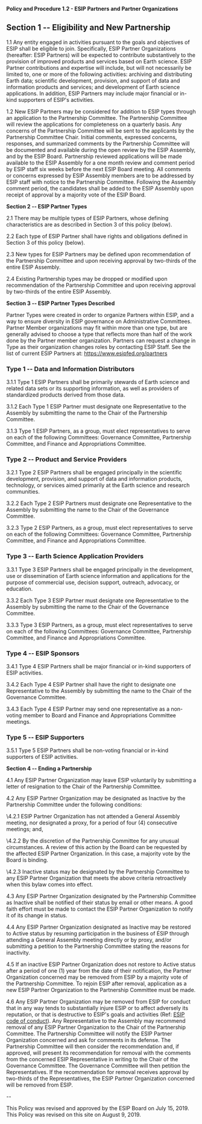 **Policy and Procedure 1.2 - ESIP Partners and Partner Organizations**

**Section 1 -- Eligibility and New Partnership**
------------------------------------------------

1.1 Any entity engaged in activities pursuant to the goals and objectives of ESIP shall be eligible to join. Specifically, ESIP Partner Organizations (hereafter: ESIP Partners) will be expected to contribute substantively to the provision of improved products and services based on Earth science. ESIP Partner contributions and expertise will include, but will not necessarily be limited to, one or more of the following activities: archiving and distributing Earth data; scientific development, provision, and support of data and information products and services; and development of Earth science applications. In addition, ESIP Partners may include major financial or in-kind supporters of ESIP's activities.

1.2 New ESIP Partners may be considered for addition to ESIP types through an application to the Partnership Committee. The Partnership Committee will review the applications for completeness on a quarterly basis. Any concerns of the Partnership Committee will be sent to the applicants by the Partnership Committee Chair. Initial comments, expressed concerns, responses, and summarized comments by the Partnership Committee will be documented and available during the open review by the ESIP Assembly, and by the ESIP Board. Partnership reviewed applications will be made available to the ESIP Assembly for a one month review and comment period by ESIP staff six weeks before the next ESIP Board meeting. All comments or concerns expressed by ESIP Assembly members are to be addressed by ESIP staff with notice to the Partnership Committee. Following the Assembly comment period, the candidates shall be added to the ESIP Assembly upon receipt of approval by a majority vote of the ESIP Board.

**Section 2 -- ESIP Partner Types**

2.1 There may be multiple types of ESIP Partners, whose defining characteristics are as described in Section 3 of this policy  (below).

2.2 Each type of ESIP Partner shall have rights and obligations defined in Section 3 of this policy (below).

2.3 New types for ESIP Partners may be defined upon recommendation of the Partnership Committee and upon receiving approval by two-thirds of the entire ESIP Assembly.

2.4 Existing Partnership types may be dropped or modified upon recommendation of the Partnership Committee and upon receiving approval by two-thirds of the entire ESIP Assembly.

**Section 3 -- ESIP Partner Types Described**

Partner Types were created in order to organize Partners within ESIP, and a way to ensure diversity in ESIP governance on Administrative Committees.  Partner Member organizations may fit within more than one type, but are generally advised to choose a type that reflects more than half of the work done by the Partner member organization.  Partners can request a change in Type as their organization changes roles by contacting ESIP Staff.   See the list of current ESIP Partners at:  https://www.esipfed.org/partners

### **Type 1 -- Data and Information Distributors**
3.1.1 Type 1 ESIP Partners shall be primarily stewards of Earth science and related data sets or its supporting information, as well as providers of standardized products derived from those data.

3.1.2 Each Type 1 ESIP Partner must designate one Representative to the Assembly by submitting the name to the Chair of the Partnership Committee.

3.1.3 Type 1 ESIP Partners, as a group, must elect representatives to serve on each of the following Committees: Governance Committee, Partnership Committee, and Finance and Appropriations Committee.

### **Type 2 -- Product and Service Providers**

3.2.1 Type 2 ESIP Partners shall be engaged principally in the scientific development, provision, and support of data and information products, technology, or services aimed primarily at the Earth science and research communities.

3.2.2 Each Type 2 ESIP Partners must designate one Representative to the Assembly by submitting the name to the Chair of the Governance Committee.

3.2.3 Type 2 ESIP Partners, as a group, must elect representatives to serve on each of the following Committees: Governance Committee, Partnership Committee, and Finance and Appropriations Committee.

### **Type 3 -- Earth Science Application Providers**

3.3.1 Type 3 ESIP Partners shall be engaged principally in the development, use or dissemination of Earth science information and applications for the purpose of commercial use, decision support, outreach, advocacy, or education.

3.3.2 Each Type 3 ESIP Partner must designate one Representative to the Assembly by submitting the name to the Chair of the Governance Committee.

3.3.3 Type 3 ESIP Partners, as a group, must elect representatives to serve on each of the following Committees: Governance Committee, Partnership Committee, and Finance and Appropriations Committee.

### **Type 4 -- ESIP Sponsors**

3.4.1 Type 4 ESIP Partners shall be major financial or in-kind supporters of ESIP activities.

3.4.2 Each Type 4 ESIP Partner shall have the right to designate one Representative to the Assembly by submitting the name to the Chair of the Governance Committee.

3.4.3 Each Type 4 ESIP Partner may send one representative as a non-voting member to Board and Finance and Appropriations Committee meetings.

### **Type 5 -- ESIP Supporters**

3.5.1 Type 5 ESIP Partners shall be non-voting financial or in-kind supporters of ESIP activities.

**Section 4 -- Ending a Partnership**

4.1 Any ESIP Partner Organization may leave ESIP voluntarily by submitting a letter of resignation to the Chair of the Partnership Committee.

4.2 Any ESIP Partner Organization may be designated as Inactive by the Partnership Committee under the following conditions:

\4.2.1 ESIP Partner Organization has not attended a General Assembly meeting, nor designated a proxy, for a period of four (4) consecutive meetings; and,

\4.2.2 By the discretion of the Partnership Committee for any unusual circumstances. A review of this action by the Board can be requested by the affected ESIP Partner Organization. In this case, a majority vote by the Board is binding.

\4.2.3 Inactive status may be designated by the Partnership Committee to any ESIP Partner Organization that meets the above criteria retroactively when this bylaw comes into effect.

4.3 Any ESIP Partner Organization designated by the Partnership Committee as Inactive shall be notified of their status by email or other means. A good faith effort must be made to contact the ESIP Partner Organization to notify it of its change in status.

4.4 Any ESIP Partner Organization designated as Inactive may be restored to Active status by resuming participation in the business of ESIP through attending a General Assembly meeting directly or by proxy, and/or submitting a petition to the Partnership Committee stating the reasons for inactivity.

4.5 If an inactive ESIP Partner Organization does not restore to Active status after a period of one (1) year from the date of their notification, the Partner Organization concerned may be removed from ESIP by a majority vote of the Partnership Committee. To rejoin ESIP after removal, application as a new ESIP Partner Organization to the Partnership Committee must be made.

4.6 Any ESIP Partner Organization may be removed from ESIP for conduct that in any way tends to substantially injure ESIP or to affect adversely its reputation, or that is destructive to ESIP's goals and activities (Ref: [ESIP code of conduct](https://github.com/ESIPFed/Governance/blob/master/ESIP%20Policies%20and%20Procedures/2.0%20Ethics%20and%20Conduct/ESIP%20P&P%202.1%20Code%20of%20Conduct.md)). Any Representative to the Assembly may recommend removal of any ESIP Partner Organization to the Chair of the Partnership Committee. The Partnership Committee will notify the ESIP Partner Organization concerned and ask for comments in its defense. The Partnership Committee will then consider the recommendation and, if approved, will present its recommendation for removal with the comments from the concerned ESIP Representative in writing to the Chair of the Governance Committee. The Governance Committee will then petition the Representatives. If the recommendation for removal receives approval by two-thirds of the Representatives, the ESIP Partner Organization concerned will be removed from ESIP.

--

This Policy was revised and approved by the ESIP Board on July 15, 2019.
This Policy was revised on this site on August 9, 2019.
